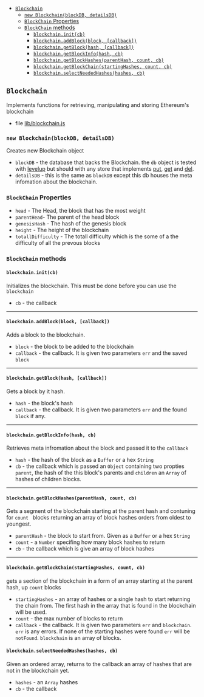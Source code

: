 - [`Blockchain`](#blockchain)
    - [`new Blockchain(blockDB, detailsDB)`](#new-blockchainblockdb-detailsdb)
    - [`BlockChain` Properties](#blockchain-properties)
    - [`BlockChain` methods](#blockchain-methods)
        - [`blockchain.init(cb)`](#blockchaininitcb)
        - [`blockchain.addBlock(block, [callback])`](#blockchainaddblockblock-callback)
        - [`blockchain.getBlock(hash, [callback])`](#blockchaingetblockhash-callback)
        - [`blockchain.getBlockInfo(hash, cb)`](#blockchaingetblockinfohash-cb)
        - [`blockchain.getBlockHashes(parentHash, count, cb)`](#blockchaingetblockhashesparenthash-count-cb)
        - [`blockchain.getBlockChain(startingHashes, count, cb)`](#blockchaingetblockhashesparenthash-count-cb)
        - [`blockchain.selectNeededHashes(hashes, cb)`](#blockchainselectneededhasheshashes-cb)

## `Blockchain`
Implements functions for retrieving, manipulating and storing Ethereum's blockchain
- file [lib/blockchain.js](../../master/lib/blockchain.js)

### `new Blockchain(blockDB, detailsDB)`
Creates new Blockchain object 
- `blockDB` - the database that backs the Blockchain. the `db` object is tested with [levelup](https://github.com/rvagg/node-levelup) but should with any store that implements [put](https://github.com/rvagg/node-levelup#dbputkey-value-options-callback), [get](https://github.com/rvagg/node-levelup#dbgetkey-options-callback) and [del](https://github.com/rvagg/node-levelup#dbdelkey-options-callback).
- `detailsDB` - this is the same as `blockDB` except this db houses the meta infomation about the blockchain.

### `BlockChain` Properties
- `head` - The Head, the block that has the most weight
- `parentHead`- The parent of the head block
- `genesisHash` - The hash of the genesis block
- `height` - The height of the blockchain
- `totallDifficulty` - The totall difficulty which is the some of a the difficulty of all the prevous blocks

### `BlockChain` methods

#### `blockchain.init(cb)`
Initializes the blockchain. This must be done before you can use the `blockchain`
- `cb` - the callback

--------------------------------------------------------

#### `blockchain.addBlock(block, [callback])`
Adds a block to the blockchain.
- `block` - the block to be added to the blockchain
- `callback` - the callback. It is given two parameters `err` and the saved `block`

--------------------------------------------------------

#### `blockchain.getBlock(hash, [callback])`
Gets a block by it hash.
- `hash`  - the block's hash
- `callback` - the callback. It is given two parameters `err` and the found `block` if any. 

--------------------------------------------------------

#### `blockchain.getBlockInfo(hash, cb)`
Retrieves meta infromation about the block and passed it to the `callback`
- `hash` - the hash of the block as a `Buffer` or a hex `String`
- `cb` - the callback which is passed an `Object` containing two propties `parent`, the hash of the this block's parents and `children` an `Array` of hashes of children blocks.

--------------------------------------------------------

#### `blockchain.getBlockHashes(parentHash, count, cb)`
Gets a segment of the blockchain starting at the parent hash and contuning for `count ` blocks returning an array of block hashes orders from oldest to youngest.
- `parentHash` - the block to start from. Given as a `Buffer` or a hex `String`
- `count` - a `Number` specifing how many block hashes to return
- `cb` - the callback which is give an array of block hashes

--------------------------------------------------------


#### `blockchain.getBlockChain(startingHashes, count, cb)`
gets a section of the blockchain in a form of an array starting at the parent hash, up `count` blocks
- `startingHashes` - an array of hashes or a single hash to start returning the chain from. The first hash in the array that is found in the blockchain will be used. 
- `count` - the max number of blocks to return
- `callback` - the callback. It is given two parameters `err` and `blockchain`. `err` is any errors. If none of the starting hashes were found `err` will be `notFound`. `blockchain` is an array of blocks.

#### `blockchain.selectNeededHashes(hashes, cb)`
Given an ordered array, returns to the callback an array of hashes that are not in the blockchain yet.
- `hashes` - an `Array` hashes
- `cb` - the callback
